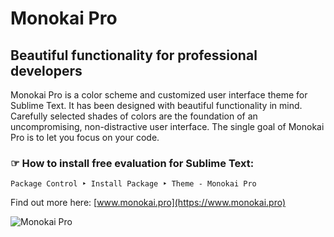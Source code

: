 Monokai Pro
===========

Beautiful functionality for professional developers
---------------------------------------------------

Monokai Pro is a color scheme and customized user interface theme for Sublime Text. It has been designed with beautiful functionality in mind. Carefully selected shades of colors are the foundation of an uncompromising, non-distractive user interface. The single goal of Monokai Pro is to let you focus on your code.

### ☞ How to install free evaluation for Sublime Text:

`Package Control ‣ Install Package ‣ Theme - Monokai Pro`

Find out more here: [www.monokai.pro](https://www.monokai.pro)

![Monokai Pro](https://raw.githubusercontent.com/Monokai/monokai-pro/master/img/monokai-pro.png)